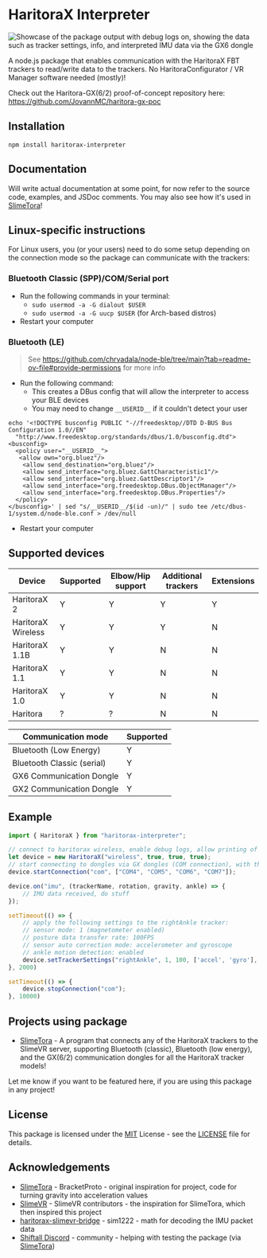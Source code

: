 # HaritoraX Interpreter

![Showcase of the package output with debug logs on, showing the data such as tracker settings, info, and interpreted IMU data via the GX6 dongle](showcase.png)

A node.js package that enables communication with the HaritoraX FBT trackers to read/write data to the trackers. No HaritoraConfigurator / VR Manager software needed (mostly)!

Check out the Haritora-GX(6/2) proof-of-concept repository here: https://github.com/JovannMC/haritora-gx-poc

## Installation

`npm install haritorax-interpreter`

## Documentation

Will write actual documentation at some point, for now refer to the source code, examples, and JSDoc comments. You may also see how it's used in [SlimeTora](https://github.com/OCSYT/SlimeTora)!

## Linux-specific instructions

For Linux users, you (or your users) need to do some setup depending on the connection mode so the package can communicate with the trackers:

### Bluetooth Classic (SPP)/COM/Serial port

- Run the following commands in your terminal:
  - `sudo usermod -a -G dialout $USER`
  - `sudo usermod -a -G uucp $USER` (for Arch-based distros)
- Restart your computer

### Bluetooth (LE)

> See https://github.com/chrvadala/node-ble/tree/main?tab=readme-ov-file#provide-permissions for more info

- Run the following command:
  - This creates a DBus config that will allow the interpreter to access your BLE devices
  - You may need to change `__USERID__` if it couldn't detect your user

```
echo '<!DOCTYPE busconfig PUBLIC "-//freedesktop//DTD D-BUS Bus Configuration 1.0//EN"
  "http://www.freedesktop.org/standards/dbus/1.0/busconfig.dtd">
<busconfig>
  <policy user="__USERID__">
   <allow own="org.bluez"/>
    <allow send_destination="org.bluez"/>
    <allow send_interface="org.bluez.GattCharacteristic1"/>
    <allow send_interface="org.bluez.GattDescriptor1"/>
    <allow send_interface="org.freedesktop.DBus.ObjectManager"/>
    <allow send_interface="org.freedesktop.DBus.Properties"/>
  </policy>
</busconfig>' | sed "s/__USERID__/$(id -un)/" | sudo tee /etc/dbus-1/system.d/node-ble.conf > /dev/null
```

- Restart your computer

## Supported devices

| Device             | Supported | Elbow/Hip support | Additional trackers | Extensions |
|--------------------|-----------|-------------------|---------------------|------------|
| HaritoraX 2        |     Y     |         Y         |         Y           |     Y      |
| HaritoraX Wireless |     Y     |         Y         |         Y           |     N      |
| HaritoraX 1.1B     |     Y     |         Y         |         N           |     N      |
| HaritoraX 1.1      |     Y     |         Y         |         N           |     N      |
| HaritoraX 1.0      |     Y     |         Y         |         N           |     N      |
| Haritora           |     ?     |         ?         |         N           |     N      |

| Communication mode        | Supported |
|---------------------------|-----------|
| Bluetooth (Low Energy)    |     Y     |
| Bluetooth Classic (serial)|     Y     |
| GX6 Communication Dongle  |     Y     |
| GX2 Communication Dongle  |     Y     |

## Example
```js
import { HaritoraX } from "haritorax-interpreter";

// connect to haritorax wireless, enable debug logs, allow printing of processIMUData() logs (lots of spam), print raw unprocessed data (more spam!)
let device = new HaritoraX("wireless", true, true, true);
// start connecting to dongles via GX dongles (COM connection), with the ports COM4, COM5, COM6, and COM7
device.startConnection("com", ["COM4", "COM5", "COM6", "COM7"]);

device.on("imu", (trackerName, rotation, gravity, ankle) => {
    // IMU data received, do stuff
});

setTimeout(() => {
    // apply the following settings to the rightAnkle tracker:
    // sensor mode: 1 (magnetometer enabled)
    // posture data transfer rate: 100FPS
    // sensor auto correction mode: accelerometer and gyroscope
    // ankle motion detection: enabled
    device.setTrackerSettings("rightAnkle", 1, 100, ['accel', 'gyro'], true);
}, 2000)

setTimeout(() => {
    device.stopConnection("com");
}, 10000)
```

## Projects using package

- [SlimeTora](https://github.com/OCSYT/SlimeTora) - A program that connects any of the HaritoraX trackers to the SlimeVR server, supporting Bluetooth (classic), Bluetooth (low energy), and the GX(6/2) communication dongles for all the HaritoraX tracker models!

Let me know if you want to be featured here, if you are using this package in any project!

## License

This package is licensed under the [MIT](https://opensource.org/license/mit/) License - see the [LICENSE](LICENSE) file for details.

## Acknowledgements

- [SlimeTora](https://github.com/OCSYT/SlimeTora/) - BracketProto - original inspiration for project, code for turning gravity into acceleration values
- [SlimeVR](https://github.com/SlimeVR) - SlimeVR contributors - the inspiration for SlimeTora, which then inspired this project
- [haritorax-slimevr-bridge](https://github.com/sim1222/haritorax-slimevr-bridge) - sim1222 - math for decoding the IMU packet data
- [Shiftall Discord](https://discord.gg/vqXmAFy5RC) - community - helping with testing the package (via [SlimeTora](https://github.com/OCSYT/SlimeTora/))
